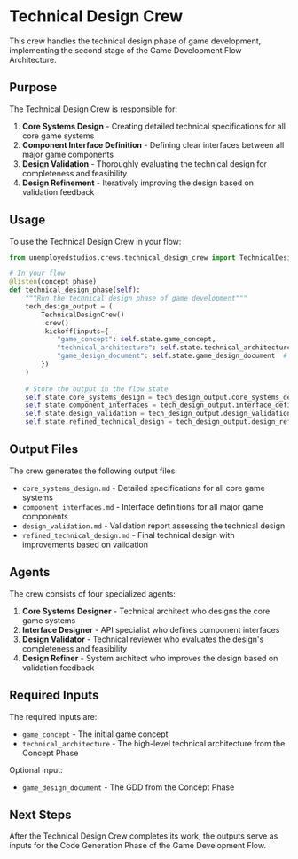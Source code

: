 # Technical Design Crew

This crew handles the technical design phase of game development, implementing the second stage of the Game Development Flow Architecture.

## Purpose

The Technical Design Crew is responsible for:

1. **Core Systems Design** - Creating detailed technical specifications for all core game systems
2. **Component Interface Definition** - Defining clear interfaces between all major game components
3. **Design Validation** - Thoroughly evaluating the technical design for completeness and feasibility
4. **Design Refinement** - Iteratively improving the design based on validation feedback

## Usage

To use the Technical Design Crew in your flow:

```python
from unemployedstudios.crews.technical_design_crew import TechnicalDesignCrew

# In your flow
@listen(concept_phase)
def technical_design_phase(self):
    """Run the technical design phase of game development"""
    tech_design_output = (
        TechnicalDesignCrew()
        .crew()
        .kickoff(inputs={
            "game_concept": self.state.game_concept,
            "technical_architecture": self.state.technical_architecture,
            "game_design_document": self.state.game_design_document  # Optional
        })
    )
    
    # Store the output in the flow state
    self.state.core_systems_design = tech_design_output.core_systems_design_task
    self.state.component_interfaces = tech_design_output.interface_definition_task
    self.state.design_validation = tech_design_output.design_validation_task
    self.state.refined_technical_design = tech_design_output.design_refinement_task
```

## Output Files

The crew generates the following output files:

- `core_systems_design.md` - Detailed specifications for all core game systems
- `component_interfaces.md` - Interface definitions for all major game components
- `design_validation.md` - Validation report assessing the technical design
- `refined_technical_design.md` - Final technical design with improvements based on validation

## Agents

The crew consists of four specialized agents:

1. **Core Systems Designer** - Technical architect who designs the core game systems
2. **Interface Designer** - API specialist who defines component interfaces
3. **Design Validator** - Technical reviewer who evaluates the design's completeness and feasibility
4. **Design Refiner** - System architect who improves the design based on validation feedback

## Required Inputs

The required inputs are:
- `game_concept` - The initial game concept
- `technical_architecture` - The high-level technical architecture from the Concept Phase

Optional input:
- `game_design_document` - The GDD from the Concept Phase

## Next Steps

After the Technical Design Crew completes its work, the outputs serve as inputs for the Code Generation Phase of the Game Development Flow. 